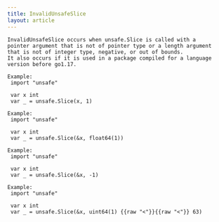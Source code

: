 ```yaml
---
title: InvalidUnsafeSlice
layout: article
---
```

<!-- Copyright 2023 The Go Authors. All rights reserved.
     Use of this source code is governed by a BSD-style
     license that can be found in the LICENSE file. -->

<!-- Code generated by generrordocs.go; DO NOT EDIT. -->

```
InvalidUnsafeSlice occurs when unsafe.Slice is called with a
pointer argument that is not of pointer type or a length argument
that is not of integer type, negative, or out of bounds.
It also occurs if it is used in a package compiled for a language
version before go1.17.

Example:
 import "unsafe"

 var x int
 var _ = unsafe.Slice(x, 1)

Example:
 import "unsafe"

 var x int
 var _ = unsafe.Slice(&x, float64(1))

Example:
 import "unsafe"

 var x int
 var _ = unsafe.Slice(&x, -1)

Example:
 import "unsafe"

 var x int
 var _ = unsafe.Slice(&x, uint64(1) {{raw "<"}}{{raw "<"}} 63)
```

